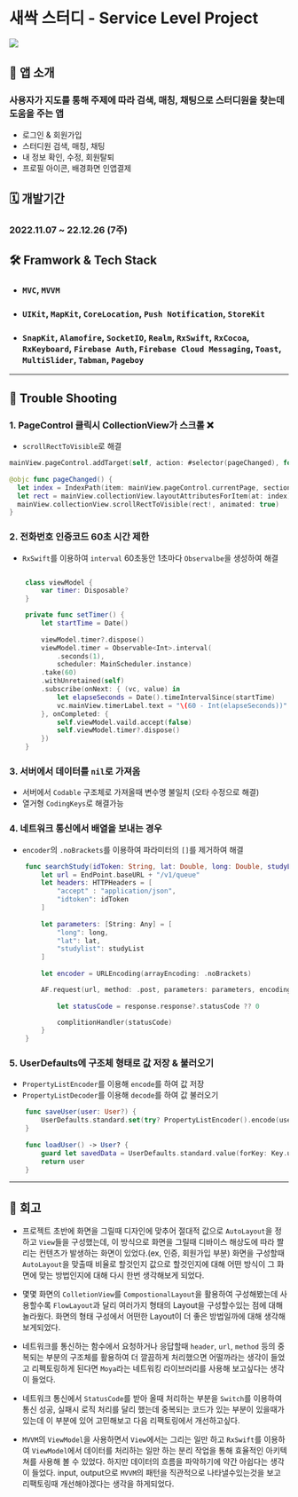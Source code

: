 # **새싹 스터디 - Service Level Project**

<img src="https://velog.velcdn.com/images/rytak108/post/eb187bf5-8ddc-446e-887c-1f9071ba1a54/image.png">

## **📲 앱 소개**
### 사용자가 지도를 통해 주제에 따라 검색, 매칭, 채팅으로 스터디원을 찾는데 도움을 주는 앱
- 로그인 & 회원가입
- 스터디원 검색, 매칭, 채팅
- 내 정보 확인, 수정, 회원탈퇴
- 프로필 아이콘, 배경화면 인앱결제

## **🗓️ 개발기간**
### 2022.11.07 ~ 22.12.26 (7주)

## **🛠️ Framwork & Tech Stack**
- ### ```MVC```, ```MVVM```
- ### ```UIKit```, ```MapKit```, ```CoreLocation```, ```Push Notification```, ```StoreKit```
- ### ```SnapKit```, ```Alamofire```, ```SocketIO```, ```Realm```, ```RxSwift```, ```RxCocoa```, ```RxKeyboard```, ```Firebase Auth```, ```Firebase Cloud Messaging```, ```Toast```, ```MultiSlider```, ```Tabman```, ```Pageboy```

---
## **🔴 Trouble Shooting**

### 1. PageControl 클릭시 CollectionView가 스크롤 ❌
- ```scrollRectToVisible```로 해결
```swift
mainView.pageControl.addTarget(self, action: #selector(pageChanged), for: .valueChanged) 
    
@objc func pageChanged() {
  let index = IndexPath(item: mainView.pageControl.currentPage, section: 0)
  let rect = mainView.collectionView.layoutAttributesForItem(at: index)?.frame
  mainView.collectionView.scrollRectToVisible(rect!, animated: true)
}
```

### 2. 전화번호 인증코드 60초 시간 제한
- ```RxSwift```를 이용하여 ```interval``` 60초동안 1초마다 ```Observalbe```을 생성하여 해결
```swift

    class viewModel {
        var timer: Disposable?
    }

    private func setTimer() {
        let startTime = Date()
        
        viewModel.timer?.dispose()
        viewModel.timer = Observable<Int>.interval(
            .seconds(1),
            scheduler: MainScheduler.instance)
        .take(60)
        .withUnretained(self)
        .subscribe(onNext: { (vc, value) in
            let elapseSeconds = Date().timeIntervalSince(startTime)
            vc.mainView.timerLabel.text = "\(60 - Int(elapseSeconds))"
        }, onCompleted: {
            self.viewModel.vaild.accept(false)
            self.viewModel.timer?.dispose()
        })
    }
```


### 3. 서버에서 데이터를 ```nil```로 가져옴
- 서버에서 ```Codable``` 구조체로 가져올때 변수명 불일치 (오타 수정으로 해결)
- 열거형 ```CodingKeys```로 해결가능

### 4. 네트워크 통신에서 배열을 보내는 경우
- ```encoder```의 ```.noBrackets```를 이용하여 파라미터의 ```[]```를 제거하여 해결
```swift
    func searchStudy(idToken: String, lat: Double, long: Double, studyList: [String], complitionHandler: @escaping (Int) -> Void) {
        let url = EndPoint.baseURL + "/v1/queue"
        let headers: HTTPHeaders = [
            "accept" : "application/json",
            "idtoken": idToken
        ]
        
        let parameters: [String: Any] = [
            "long": long,
            "lat": lat,
            "studylist": studyList
        ]
        
        let encoder = URLEncoding(arrayEncoding: .noBrackets)

        AF.request(url, method: .post, parameters: parameters, encoding: encoder, headers: headers).responseString { response in
            
            let statusCode = response.response?.statusCode ?? 0

            complitionHandler(statusCode)
        }
    }
```

### 5. UserDefaults에 구조체 형태로 값 저장 & 불러오기
- ```PropertyListEncoder```를 이용해 ```encode```를 하여 값 저장
- ```PropertyListDecoder```를 이용해 ```decode```를 하여 값 불러오기

```swift
    func saveUser(user: User?) {
        UserDefaults.standard.set(try? PropertyListEncoder().encode(user), forKey: Key.user.rawValue)
    }
    
    func loadUser() -> User? {
        guard let savedData = UserDefaults.standard.value(forKey: Key.user.rawValue) as? Data, let user = try? PropertyListDecoder().decode(User.self, from: savedData) else { return nil}
        return user
    }
```

---
## **🤔 회고**
- 프로젝트 초반에 화면을 그릴때 디자인에 맞추어 절대적 값으로 ```AutoLayout```을 정하고 ```View```들을 구성했는데, 이 방식으로 화면을 그릴때 디바이스 해상도에 따라 짤리는 컨텐츠가 발생하는 화면이 있었다.(ex, 인증, 회원가입 부분) 화면을 구성할때 ```AutoLayout```을 맞출때 비율로 할것인지 값으로 할것인지에 대해 어떤 방식이 그 화면에 맞는 방법인지에 대해 다시 한번 생각해보게 되었다.

- 몇몇 화면의 ```ColletionView```를 ```CompostionalLayout```을 활용하여 구성해봤는데 사용할수록 ```FlowLayout```과 달리 여러가지 형태의 Layout을 구성할수있는 점에 대해 놀라웠다. 화면의 형태 구성에서 어떤한 Layout이 더 좋은 방법일까에 대해 생각해보게되었다.

- 네트워크를 통신하는 함수에서 요청하거나 응답할때 ```header```, ```url```, ```method``` 등의 중복되는 부분의 구조체를 활용하여 더 깔끔하게 처리했으면 어떨까라는 생각이 들었고 리펙토링하게 된다면 ```Moya```라는 네트워킹 라이브러리를 사용해 보고싶다는 생각이 들었다.

- 네트워크 통신에서 ```StatusCode```를 받아 올때 처리하는 부분을 ```Switch```를 이용하여 통신 성공, 실패시 로직 처리를 달리 했는데 중복되는 코드가 있는 부분이 있을때가 있는데 이 부분에 있어 고민해보고 다음 리팩토링에서 개선하고싶다.

- ```MVVM```의 ```ViewModel```을 사용하면서 ```View```에서는 그리는 일만 하고 ```RxSwift```를 이용하여 ```ViewModel```에서 데이터를 처리하는 일만 하는 분리 작업을 통해 효율적인 아키텍쳐를 사용해 볼 수 있었다. 하지만 데이터의 흐름을 파악하기에 약간 아쉽다는 생각이 들었다. input, output으로 ```MVVM```의 패턴을 직관적으로 나타낼수있는것을 보고 리팩토링때 개선해야겠다는 생각을 하게되었다.


